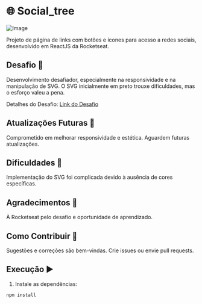 # 🌐 Social_tree

![Image](https://github.com/user-attachments/assets/892adf4b-e4e6-4f57-9e53-f3765e41e4dc)

Projeto de página de links com botões e ícones para acesso a redes sociais, desenvolvido em ReactJS da Rocketseat.

## Desafio 🚀

Desenvolvimento desafiador, especialmente na responsividade e na manipulação de SVG. O SVG inicialmente em preto trouxe dificuldades, mas o esforço valeu a pena.

Detalhes do Desafio: [Link do Desafio](https://efficient-sloth-d85.notion.site/b0b109c64d0a4a8eb4de547de18fa04d?v=dd9d2f6b0f6542d69807f41312f4116d&p=a4008e467a3248c4b05c97cf78aea44f&pm=c)

## Atualizações Futuras 📆

Comprometido em melhorar responsividade e estética. Aguardem futuras atualizações.

## Dificuldades 🤔

Implementação do SVG foi complicada devido à ausência de cores específicas.

## Agradecimentos 🙌

À Rocketseat pelo desafio e oportunidade de aprendizado.

## Como Contribuir 🤝

Sugestões e correções são bem-vindas. Crie issues ou envie pull requests.

## Execução ▶️

1. Instale as dependências:

```bash
npm install
```
